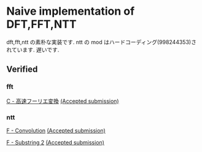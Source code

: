 # Naive implementation of DFT,FFT,NTT

dft,fft,ntt の素朴な実装です. ntt の mod はハードコーディング(998244353)されています.
遅いです.

## Verified

### fft

[C - 高速フーリエ変換](https://atcoder.jp/contests/atc001/tasks/fft_c) [(Accepted submission)](https://atcoder.jp/contests/atc001/submissions/28495272)

### ntt

[F - Convolution](https://atcoder.jp/contests/practice2/tasks/practice2_f) [(Accepted submission)](https://atcoder.jp/contests/practice2/submissions/28588271)

[F - Substring 2](https://atcoder.jp/contests/abc196/tasks/abc196_f) [(Accepted submission)](https://atcoder.jp/contests/abc196/submissions/28587873)
